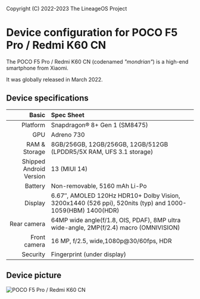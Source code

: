Copyright (C) 2022-2023 The LineageOS Project

Device configuration for POCO F5 Pro / Redmi K60 CN
=========================================

The POCO F5 Pro / Redmi K60 CN (codenamed _"mondrian"_) is a high-end smartphone from Xiaomi.

It was globally released in March 2022.

## Device specifications

Basic   | Spec Sheet
-------:|:-------------------------
Platform | Snapdragon® 8+ Gen 1 (SM8475)
GPU | Adreno 730
RAM & Storage | 8GB/256GB, 12GB/256GB, 12GB/512GB (LPDDR5/5X RAM, UFS 3.1 storage)
Shipped Android Version | 13 (MIUI 14)
Battery | Non-removable, 5160 mAh Li-Po | 67W wired | 30W wireless
Display | 6.67″, AMOLED 120Hz HDR10+ Dolby Vision, 3200x1440 (526 ppi), 520nits (typ) and 1000-1059(HBM) 1400(HDR)
Rear camera | 64MP wide angle(f/1.8, OIS, PDAF), 8MP ultra wide-angle, 2MP(f/2.4) macro (OMNIVISION)
Front camera | 	16 MP, f/2.5, wide,1080p@30/60fps, HDR
Security | Fingerprint (under display)

## Device picture

![POCO F5 Pro / Redmi K60 CN](https://i.blogs.es/68f864/redmi-k60-k60-pro-y-k60e-asi-son-los-futuros-poco-f5/1366_2000.webp "POCO F5 Pro / Redmi K60 CN black")
